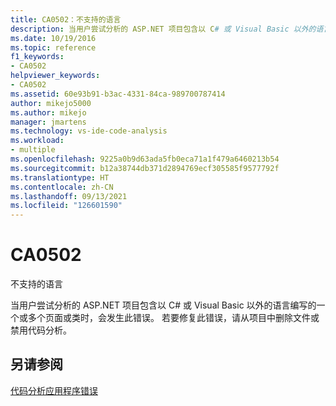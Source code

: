 ```yaml
---
title: CA0502：不支持的语言
description: 当用户尝试分析的 ASP.NET 项目包含以 C# 或 Visual Basic 以外的语言编写的一个或多个页面或类时，会发生此错误。
ms.date: 10/19/2016
ms.topic: reference
f1_keywords:
- CA0502
helpviewer_keywords:
- CA0502
ms.assetid: 60e93b91-b3ac-4331-84ca-989700787414
author: mikejo5000
ms.author: mikejo
manager: jmartens
ms.technology: vs-ide-code-analysis
ms.workload:
- multiple
ms.openlocfilehash: 9225a0b9d63ada5fb0eca71a1f479a6460213b54
ms.sourcegitcommit: b12a38744db371d2894769ecf305585f9577792f
ms.translationtype: HT
ms.contentlocale: zh-CN
ms.lasthandoff: 09/13/2021
ms.locfileid: "126601590"
---
```

# <a name="ca0502"></a>CA0502

不支持的语言

当用户尝试分析的 ASP.NET 项目包含以 C# 或 Visual Basic 以外的语言编写的一个或多个页面或类时，会发生此错误。 若要修复此错误，请从项目中删除文件或禁用代码分析。

## <a name="see-also"></a>另请参阅
[代码分析应用程序错误](../code-quality/code-analysis-application-errors.md)
